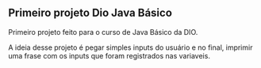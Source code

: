 ## Primeiro projeto Dio Java Básico

Primeiro projeto feito para o curso de Java Básico da DIO.

A ideia desse projeto é pegar simples inputs do usuário e no final, imprimir uma frase com os inputs que foram registrados nas variaveis. 
